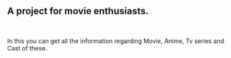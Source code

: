 <h2>A project for movie enthusiasts.</h2><br>

In this you can get all the information regarding Movie, Anime, Tv series and Cast of these.
